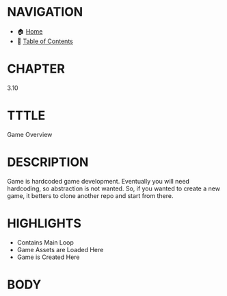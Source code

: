 # NAVIGATION
- 🏠 [Home](../../../README.md)
- 📖 [Table of Contents](../docs_Chapter_0.00_Welcome/doc_Chapter_0.10_Table_of_Contents.md)


# CHAPTER
3.10

# TTTLE
Game Overview

# DESCRIPTION
Game is hardcoded game development. Eventually you will need hardcoding, so abstraction is not wanted. So, if you wanted to create a new game, it betters to clone another repo and start from there.

# HIGHLIGHTS
- Contains Main Loop
- Game Assets are Loaded Here
- Game is Created Here

# BODY